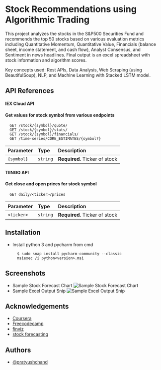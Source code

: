 
# Stock Recommendations using Algorithmic Trading

This project analyzes the stocks in the S&P500 Securities Fund and recommends the top 50 stocks
based on various evaluation metrics including Quantitative Momentum, Quantitative Value, Financials (balance sheet, income statement, and cash flow), Analyst Consensus, and Sentiment in news headlines. Final output is an excel spreadsheet with stock information and algorithm scores.

Key concepts used: Rest APIs, Data Analysis, Web Scraping (using BeautifulSoup), NLP, and Machine Learning with Stacked LSTM model.
## API References
#### IEX Cloud API
#### Get values for stock symbol from various endpoints

```http
  GET /stock/{symbol}/quote/
  GET /stock/{symbol}/stats/
  GET /stock/{symbol}/financials/
  GET /time-series/CORE_ESTIMATES/{symbol?}
```

| Parameter | Type     | Description                |
| :-------- | :------- | :------------------------- |
| `{symbol}` | `string` | **Required**. Ticker of stock |


#### TIINGO API
#### Get close and open prices for stock symbol

```http
  GET daily/<ticker>/prices
```

| Parameter | Type     | Description                |
| :-------- | :------- | :------------------------- |
| `<ticker>` | `string` | **Required**. Ticker of stock |




## Installation

- Install python 3 and pycharm from cmd

        $ sudo snap install pycharm-community --classic
        msiexec /i python<version>.msi

## Screenshots

- Sample Stock Forecast Chart
  ![Sample Stock Forecast Chart](https://sat02pap001files.storage.live.com/y4mBkr34kmpLQ6IHxZ78NX00ng8eKABHnSZLy_EzOPqPEa9CBtFOqAYMxfkSgHfYDlwCP3zfqVH6jVKOSqjNNDWyIMF-Xwv8A5YqoDUQZnST6jhAN3QVeU-CXL773isHQ_MNcG1LKHuu9YRxesyr4r4k46k-ztp1QEtmtd5uHOWQyqr9bT8hsm2FXQ60boKczvc?width=596&height=446&cropmode=none)
- Sample Excel Output Snip
  ![Sample Excel Output Snip](https://sat02pap001files.storage.live.com/y4mDUvpaJOE0BlSGjB4bD_lqQTiQnWccO35BuIGF9BF99y9B9CG4DabNX_NlbmHNFRPZEF4HF53zHTUtV8yvcBWpNdbAr2FURtNMTNGRkhRZcF-FM_kT4b74oOEDBxnq47NNeg2fP4GgRR6_oYaqIAByNsn2CBuMRODwNxmPHqDy3ak6Hd-uH-jHcYo0u54G0gc?width=1565&height=500&cropmode=none)

## Acknowledgements
- [Coursera](https://www.coursera.org/learn/data-analysis-with-python?specialization=ibm-data-science)
- [Freecodecamp](https://www.youtube.com/watch?v=xfzGZB4HhEE&list=LL&index=7&t=9611s)
- [finviz](https://finviz.com/)
- [stock forecasting](https://www.youtube.com/watch?v=H6du_pfuznE&list=WL&index=7)

## Authors

- [@pratyushchand](https://github.com/pratyush1718)

  